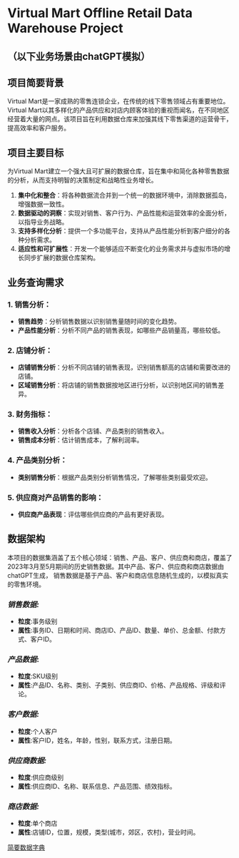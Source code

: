 # Virtual Mart Offline Retail Data Warehouse Project

## （以下业务场景由chatGPT模拟）

## 项目简要背景
Virtual Mart是一家成熟的零售连锁企业，在传统的线下零售领域占有重要地位。Virtual Mart以其多样化的产品供应和对店内顾客体验的重视而闻名，在不同地区经营着大量的网点。该项目旨在利用数据仓库来加强其线下零售渠道的运营骨干，提高效率和客户服务。

## 项目主要目标
为Virtual Mart建立一个强大且可扩展的数据仓库，旨在集中和简化各种零售数据的分析，从而支持明智的决策制定和战略性业务增长。

1. **集中化和整合**：将各种数据流合并到一个统一的数据环境中，消除数据孤岛，增强数据一致性。
2. **数据驱动的洞察**：实现对销售、客户行为、产品性能和运营效率的全面分析，以指导业务战略。
3. **支持多样化分析**：提供一个多功能平台，支持从产品性能分析到客户细分的各种分析需求。
4. **适应性和可扩展性**：开发一个能够适应不断变化的业务需求并与虚拟市场的增长同步扩展的数据仓库架构。

## 业务查询需求

### 1. 销售分析：
- **销售趋势**：分析销售数据以识别销售量随时间的变化趋势。
- **产品性能分析**：分析不同产品的销售表现，如哪些产品销量高，哪些较低。

### 2. 店铺分析：
- **店铺销售分析**：分析不同店铺的销售表现，识别销售额高的店铺和需要改进的店铺。
- **区域销售分析**：将店铺的销售数据按地区进行分析，以识别地区间的销售差异。

### 3. 财务指标：
- **销售收入分析**：分析各个店铺、产品类别的销售收入。
- **销售成本分析**：估计销售成本，了解利润率。

### 4. 产品类别分析：
- **类别销售分析**：根据产品类别分析销售情况，了解哪些类别最受欢迎。

### 5. 供应商对产品销售的影响：
- **供应商产品表现**：评估哪些供应商的产品有更好表现。

## 数据架构
本项目的数据集涵盖了五个核心领域：销售、产品、客户、供应商和商店，覆盖了2023年3月至5月期间的历史销售数据。其中产品、客户、供应商和商店数据由chatGPT生成，
销售数据是基于产品、客户和商店信息随机生成的，以模拟真实的零售环境。
### *销售数据:*
- **粒度**:事务级别
- **属性**:事务ID、日期和时间、商店ID、产品ID、数量、单价、总金额、付款方式、客户ID。

### *产品数据*:
- **粒度**:SKU级别
- **属性**:产品ID、名称、类别、子类别、供应商ID、价格、产品规格、评级和评论。

### *客户数据:*
- **粒度**:个人客户
- **属性**:客户ID，姓名，年龄，性别，联系方式，注册日期。

### *供应商数据:*
- **粒度**:供应商级别
- **属性**:供应商ID、名称、联系信息、产品范围、绩效指标。

### *商店数据:*
- **粒度**:单个商店
- **属性**:店铺ID，位置，规模，类型(城市，郊区，农村)，营业时间。

[简要数据字典](/src/data/DataDictionary.md)
